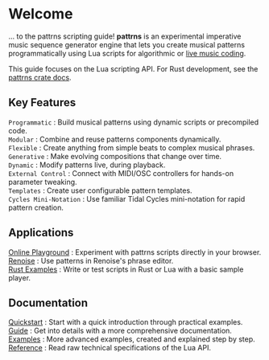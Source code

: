 # Welcome

... to the pattrns scripting guide! **pattrns** is an experimental imperative music sequence generator engine that lets you create musical patterns programmatically using Lua scripts for algorithmic or [live music coding](https://github.com/pjagielski/awesome-live-coding-music).

This guide focuses on the Lua scripting API. For Rust development, see the [pattrns crate docs](https://github.com/renoise/pattrns).


## Key Features

`Programmatic`
: Build musical patterns using dynamic scripts or precompiled code.<br>
`Modular`
: Combine and reuse patterns components dynamically.<br>
`Flexible`
: Create anything from simple beats to complex musical phrases.<br>
`Generative`
: Make evolving compositions that change over time.<br>
`Dynamic`
: Modify patterns live, during playback.<br>
`External Control`
: Connect with MIDI/OSC controllers for hands-on parameter tweaking.<br>
`Templates`
: Create user configurable pattern templates.<br>
`Cycles Mini-Notation`
: Use familiar Tidal Cycles mini-notation for rapid pattern creation.<br>


## Applications

[Online Playground](https://pattrns.renoise.com)
: Experiment with pattrns scripts directly in your browser.<br>
[Renoise](https://www.renoise.com)
: Use patterns in Renoise's phrase editor.<br>
[Rust Examples](https://github.com/renoise/pattrns/tree/master/examples)
: Write or test scripts in Rust or Lua with a basic sample player.<br>

## Documentation

[Quickstart](./quickstart.md)
: Start with a quick introduction through practical examples.<br>
[Guide](./guide/)
: Get into details with a more comprehensive documentation.<br>
[Examples](./examples/)
: More advanced examples, created and explained step by step.<br>
[Reference](./API/)
: Read raw technical specifications of the Lua API.
